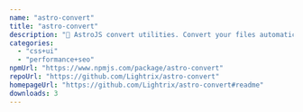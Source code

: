 ```yaml
---
name: "astro-convert"
title: "astro-convert"
description: "🫶 AstroJS convert utilities. Convert your files automatically."
categories:
  - "css+ui"
  - "performance+seo"
npmUrl: "https://www.npmjs.com/package/astro-convert"
repoUrl: "https://github.com/Lightrix/astro-convert"
homepageUrl: "https://github.com/Lightrix/astro-convert#readme"
downloads: 3
---
```

